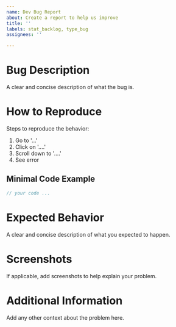 ```yaml
---
name: Dev Bug Report
about: Create a report to help us improve
title: ''
labels: stat_backlog, type_bug
assignees: ''

---
```


# Bug Description
A clear and concise description of what the bug is.

# How to Reproduce

Steps to reproduce the behavior:

1. Go to '...'
2. Click on '....'
3. Scroll down to '....'
4. See error

## Minimal Code Example

```js
// your code ...
```

# Expected Behavior
A clear and concise description of what you expected to happen.

# Screenshots
If applicable, add screenshots to help explain your problem.

# Additional Information
Add any other context about the problem here.
